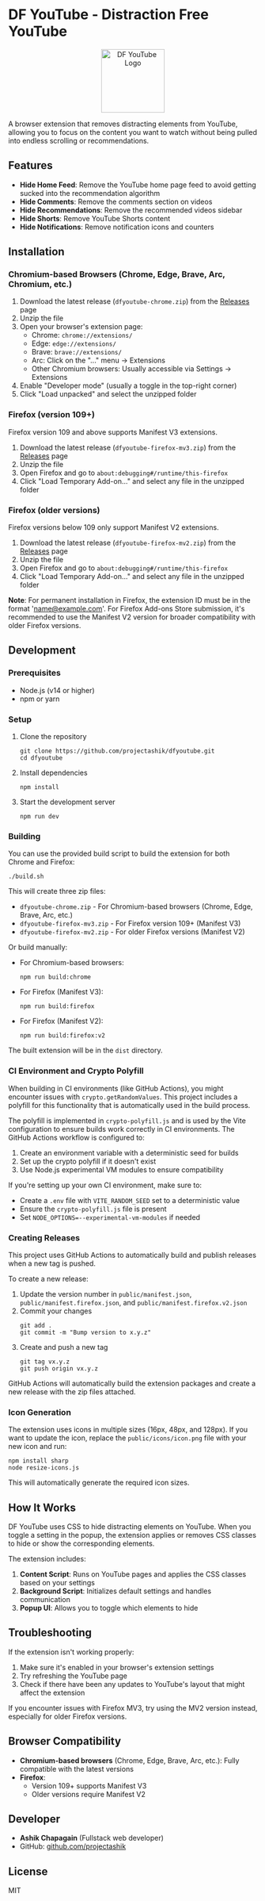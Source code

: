 # DF YouTube - Distraction Free YouTube

<p align="center">
  <img src="public/icons/icon128.png" alt="DF YouTube Logo" width="128" height="128">
</p>


A browser extension that removes distracting elements from YouTube, allowing you to focus on the content you want to watch without being pulled into endless scrolling or recommendations.

## Features

- **Hide Home Feed**: Remove the YouTube home page feed to avoid getting sucked into the recommendation algorithm
- **Hide Comments**: Remove the comments section on videos
- **Hide Recommendations**: Remove the recommended videos sidebar
- **Hide Shorts**: Remove YouTube Shorts content
- **Hide Notifications**: Remove notification icons and counters

## Installation

### Chromium-based Browsers (Chrome, Edge, Brave, Arc, Chromium, etc.)

1. Download the latest release (`dfyoutube-chrome.zip`) from the [Releases](https://github.com/projectashik/dfyoutube/releases/latest) page
2. Unzip the file
3. Open your browser's extension page:
   - Chrome: `chrome://extensions/`
   - Edge: `edge://extensions/`
   - Brave: `brave://extensions/`
   - Arc: Click on the "..." menu → Extensions
   - Other Chromium browsers: Usually accessible via Settings → Extensions
4. Enable "Developer mode" (usually a toggle in the top-right corner)
5. Click "Load unpacked" and select the unzipped folder

### Firefox (version 109+)

Firefox version 109 and above supports Manifest V3 extensions.

1. Download the latest release (`dfyoutube-firefox-mv3.zip`) from the [Releases](https://github.com/projectashik/dfyoutube/releases/latest) page
2. Unzip the file
3. Open Firefox and go to `about:debugging#/runtime/this-firefox`
4. Click "Load Temporary Add-on..." and select any file in the unzipped folder

### Firefox (older versions)

Firefox versions below 109 only support Manifest V2 extensions.

1. Download the latest release (`dfyoutube-firefox-mv2.zip`) from the [Releases](https://github.com/projectashik/dfyoutube/releases/latest) page
2. Unzip the file
3. Open Firefox and go to `about:debugging#/runtime/this-firefox`
4. Click "Load Temporary Add-on..." and select any file in the unzipped folder

**Note**: For permanent installation in Firefox, the extension ID must be in the format 'name@example.com'. For Firefox Add-ons Store submission, it's recommended to use the Manifest V2 version for broader compatibility with older Firefox versions.

## Development

### Prerequisites

- Node.js (v14 or higher)
- npm or yarn

### Setup

1. Clone the repository
   ```
   git clone https://github.com/projectashik/dfyoutube.git
   cd dfyoutube
   ```

2. Install dependencies
   ```
   npm install
   ```

3. Start the development server
   ```
   npm run dev
   ```

### Building

You can use the provided build script to build the extension for both Chrome and Firefox:

```
./build.sh
```

This will create three zip files:
- `dfyoutube-chrome.zip` - For Chromium-based browsers (Chrome, Edge, Brave, Arc, etc.)
- `dfyoutube-firefox-mv3.zip` - For Firefox version 109+ (Manifest V3)
- `dfyoutube-firefox-mv2.zip` - For older Firefox versions (Manifest V2)

Or build manually:

- For Chromium-based browsers:
  ```
  npm run build:chrome
  ```

- For Firefox (Manifest V3):
  ```
  npm run build:firefox
  ```

- For Firefox (Manifest V2):
  ```
  npm run build:firefox:v2
  ```

The built extension will be in the `dist` directory.

### CI Environment and Crypto Polyfill

When building in CI environments (like GitHub Actions), you might encounter issues with `crypto.getRandomValues`. This project includes a polyfill for this functionality that is automatically used in the build process.

The polyfill is implemented in `crypto-polyfill.js` and is used by the Vite configuration to ensure builds work correctly in CI environments. The GitHub Actions workflow is configured to:

1. Create an environment variable with a deterministic seed for builds
2. Set up the crypto polyfill if it doesn't exist
3. Use Node.js experimental VM modules to ensure compatibility

If you're setting up your own CI environment, make sure to:
- Create a `.env` file with `VITE_RANDOM_SEED` set to a deterministic value
- Ensure the `crypto-polyfill.js` file is present
- Set `NODE_OPTIONS=--experimental-vm-modules` if needed

### Creating Releases

This project uses GitHub Actions to automatically build and publish releases when a new tag is pushed.

To create a new release:

1. Update the version number in `public/manifest.json`, `public/manifest.firefox.json`, and `public/manifest.firefox.v2.json`
2. Commit your changes
   ```
   git add .
   git commit -m "Bump version to x.y.z"
   ```
3. Create and push a new tag
   ```
   git tag vx.y.z
   git push origin vx.y.z
   ```

GitHub Actions will automatically build the extension packages and create a new release with the zip files attached.

### Icon Generation

The extension uses icons in multiple sizes (16px, 48px, and 128px). If you want to update the icon, replace the `public/icons/icon.png` file with your new icon and run:

```
npm install sharp
node resize-icons.js
```

This will automatically generate the required icon sizes.

## How It Works

DF YouTube uses CSS to hide distracting elements on YouTube. When you toggle a setting in the popup, the extension applies or removes CSS classes to hide or show the corresponding elements.

The extension includes:

1. **Content Script**: Runs on YouTube pages and applies the CSS classes based on your settings
2. **Background Script**: Initializes default settings and handles communication
3. **Popup UI**: Allows you to toggle which elements to hide

## Troubleshooting

If the extension isn't working properly:

1. Make sure it's enabled in your browser's extension settings
2. Try refreshing the YouTube page
3. Check if there have been any updates to YouTube's layout that might affect the extension

If you encounter issues with Firefox MV3, try using the MV2 version instead, especially for older Firefox versions.

## Browser Compatibility

- **Chromium-based browsers** (Chrome, Edge, Brave, Arc, etc.): Fully compatible with the latest versions
- **Firefox**:
  - Version 109+ supports Manifest V3
  - Older versions require Manifest V2

## Developer

- **Ashik Chapagain** (Fullstack web developer)
- GitHub: [github.com/projectashik](https://github.com/projectashik)

## License

MIT